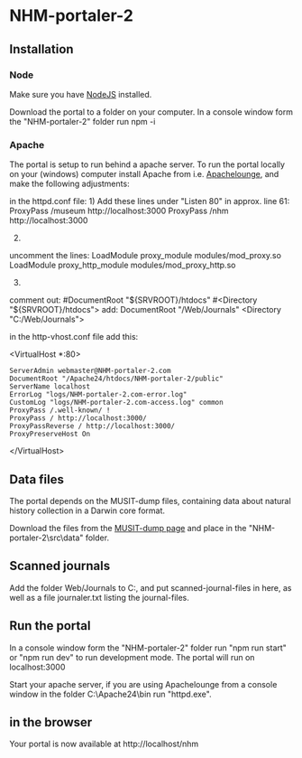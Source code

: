 # NHM-portaler-2

## Installation
### Node
Make sure you have [NodeJS](https://nodejs.org/en/) installed.

Download the portal to a folder on your computer. In a console window form the "NHM-portaler-2" folder run npm -i

### Apache
The portal is setup to run behind a apache server. To run the portal locally on your (windows) computer install Apache from i.e. [Apachelounge](https://www.apachelounge.com/download/), and make the following adjustments:

in the httpd.conf file:
1)
Add these lines under "Listen 80" in approx. line 61:
ProxyPass /museum http://localhost:3000
ProxyPass /nhm http://localhost:3000

2)
uncomment the lines:
LoadModule proxy_module modules/mod_proxy.so
LoadModule proxy_http_module modules/mod_proxy_http.so

3)
comment out:
#DocumentRoot "${SRVROOT}/htdocs"
#<Directory "${SRVROOT}/htdocs">
add:
DocumentRoot "/Web/Journals"
<Directory "C:/Web/Journals">


in the http-vhost.conf file add this:

<VirtualHost *:80>

    ServerAdmin webmaster@NHM-portaler-2.com
	DocumentRoot "/Apache24/htdocs/NHM-portaler-2/public"
    ServerName localhost
    ErrorLog "logs/NHM-portaler-2.com-error.log"
    CustomLog "logs/NHM-portaler-2.com-access.log" common
	ProxyPass /.well-known/ !
	ProxyPass / http://localhost:3000/
	ProxyPassReverse / http://localhost:3000/
	ProxyPreserveHost On
	

\</VirtualHost>


## Data files
The portal depends on the MUSIT-dump files, containing data about natural history collection in a Darwin core format.

Download the files from the [MUSIT-dump page](http://www.unimus.no/nedlasting/datasett/) and place in the "NHM-portaler-2\src\data" folder.

## Scanned journals
Add the folder Web/Journals to C:, and put scanned-journal-files in here, as well as a file journaler.txt listing the journal-files.

## Run the portal
In a console window form the "NHM-portaler-2" folder run "npm run start" or "npm run dev" to run development mode. The portal will run on localhost:3000

Start your apache server, if you are using Apachelounge from a console window in the folder  C:\Apache24\bin run "httpd.exe".

## in the browser
Your portal is now available at http://localhost/nhm
